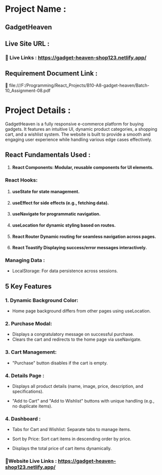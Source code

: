 
# Project Name :

 ## GadgetHeaven

## Live Site URL :

### 🔗 Live Links : https://gadget-heaven-shop123.netlify.app/

## Requirement Document Link :

🔗   file:///F:/Programming/React_Projects/B10-A8-gadget-heaven/Batch-10_Assignment-08.pdf

# Project Details :

GadgetHeaven is a fully responsive e-commerce platform for buying gadgets. It features an intuitive UI, dynamic product categories, a shopping cart, and a wishlist system. The website is built to provide a smooth and engaging user experience while handling various edge cases effectively.

## React Fundamentals Used :

1. #### React Components: Modular, reusable components for UI elements.

 ### React Hooks:
1. #### useState for state management.
2. #### useEffect  for side effects (e.g., fetching data).
3. #### useNavigate for programmatic navigation.
4. #### useLocation for dynamic styling based on routes.
5. #### React Router Dynamic routing for seamless navigation across pages.
6. #### React Toastify Displaying success/error messages interactively.


### Managing Data :

* LocalStorage: For data persistence across sessions.

## 5 Key Features 

### 1. Dynamic Background Color:

* Home page background differs from other pages using useLocation.

### 2. Purchase Modal:

* Displays a congratulatory message on successful purchase.
* Clears the cart and redirects to the home page via useNavigate.

### 3. Cart Management:

* "Purchase" button disables if the cart is empty.

### 4. Details Page :

* Displays all product details (name, image, price, description, and specifications).

* "Add to Cart" and "Add to Wishlist" buttons with unique handling (e.g., no duplicate items).

### 4. Dashboard :

* Tabs for Cart and Wishlist: Separate tabs to manage items.

* Sort by Price: Sort cart items in descending order by price.

* Displays the total price of cart items dynamically.

### 🔗Website Live Links : https://gadget-heaven-shop123.netlify.app/